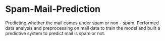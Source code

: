 # Spam-Mail-Prediction
Predicting whether the mail comes under spam or non - spam. Performed data analysis and preprocessing on mail data to train the model and built a predictive system to predict mail is spam or  not. 

